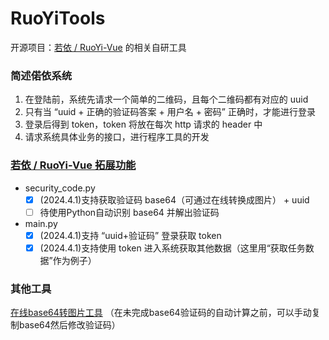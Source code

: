 # RuoYiTools
开源项目：[若依 / RuoYi-Vue](https://gitee.com/y_project/RuoYi-Vue.git) 的相关自研工具

### 简述偌依系统
1. 在登陆前，系统先请求一个简单的二维码，且每个二维码都有对应的 uuid
2. 只有当 “uuid + 正确的验证码答案 + 用户名 + 密码” 正确时，才能进行登录
3. 登录后得到 token，token 将放在每次 http 请求的 header 中
4. 请求系统具体业务的接口，进行程序工具的开发


### [若依 / RuoYi-Vue 拓展功能](https://gitee.com/y_project/RuoYi-Vue)
* security_code.py
  - [x] (2024.4.1)支持获取验证码 base64（可通过在线转换成图片） + uuid
  - [ ] 待使用Python自动识别 base64 并解出验证码
* main.py
  - [x] (2024.4.1)支持 “uuid+验证码” 登录获取 token
  - [x] (2024.4.1)支持使用 token 进入系统获取其他数据（这里用“获取任务数据”作为例子）

### 其他工具
[在线base64转图片工具](https://onlinetools.com/image/convert-base64-to-image)
（在未完成base64验证码的自动计算之前，可以手动复制base64然后修改验证码）
                